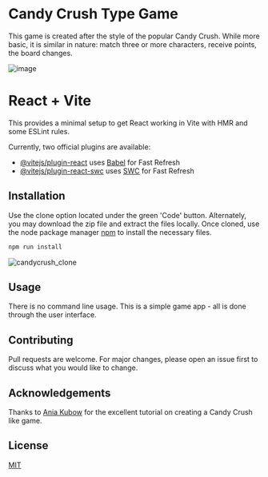 # Candy Crush Type Game

This game is created after the style of the popular Candy Crush.
While more basic, it is similar in nature: match three or more characters, receive points, the board changes.

![image](https://github.com/Joyaburke/candy-crush/assets/130799658/bbcb8281-88da-4d2a-9006-06faa1a7073c)


# React + Vite

This provides a minimal setup to get React working in Vite with HMR and some ESLint rules.

Currently, two official plugins are available:

- [@vitejs/plugin-react](https://github.com/vitejs/vite-plugin-react/blob/main/packages/plugin-react/README.md) uses [Babel](https://babeljs.io/) for Fast Refresh
- [@vitejs/plugin-react-swc](https://github.com/vitejs/vite-plugin-react-swc) uses [SWC](https://swc.rs/) for Fast Refresh


## Installation

Use the clone option located under the green 'Code' button. Alternately, you may download the zip file and extract the files locally. 
Once cloned, use the node package manager [npm](https://docs.npmjs.com/downloading-and-installing-node-js-and-npm) to install the necessary files.


```bash
npm run install
```

![candycrush_clone](https://github.com/Joyaburke/candy-crush/assets/130799658/fff0faf1-47f9-4462-8dda-62952f0b2d2c)


## Usage

There is no command line usage. This is a simple game app - all is done through the user interface.


## Contributing

Pull requests are welcome. For major changes, please open an issue first
to discuss what you would like to change.


## Acknowledgements
Thanks to [Ania Kubow](https://www.youtube.com/watch?v=PBrEq9Wd6_U) for the excellent tutorial on creating a Candy Crush like game.

## License

[MIT](https://choosealicense.com/licenses/mit/)

